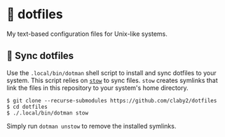 # 🏡 dotfiles

My text-based configuration files for Unix-like systems.

## 🔄 Sync dotfiles

Use the `.local/bin/dotman` shell script to install and sync dotfiles to your system.
This script relies on [`stow`](https://www.gnu.org/software/stow/) to sync files.
`stow` creates symlinks that link the files in this repository to your system's home directory.

```shell
$ git clone --recurse-submodules https://github.com/claby2/dotfiles
$ cd dotfiles
$ ./.local/bin/dotman stow
```

Simply run `dotman unstow` to remove the installed symlinks.


